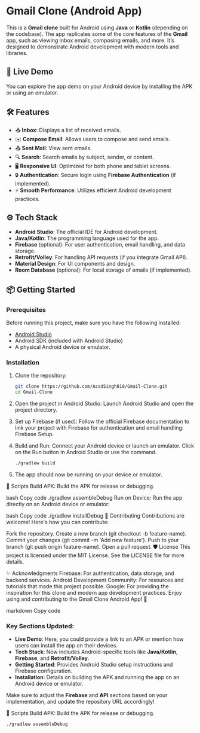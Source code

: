    # Gmail Clone (Android App)

This is a **Gmail clone** built for Android using **Java** or **Kotlin** (depending on the codebase). The app replicates some of the core features of the **Gmail** app, such as viewing inbox emails, composing emails, and more. It’s designed to demonstrate Android development with modern tools and libraries.

## 🚀 Live Demo

You can explore the app demo on your Android device by installing the APK or using an emulator.

## 🛠 Features

- 📥 **Inbox**: Displays a list of received emails.
- ✉️ **Compose Email**: Allows users to compose and send emails.
- 📤 **Sent Mail**: View sent emails.
- 🔍 **Search**: Search emails by subject, sender, or content.
- 🖥️ **Responsive UI**: Optimized for both phone and tablet screens.
- 🔒 **Authentication**: Secure login using **Firebase Authentication** (if implemented).
- ⚡ **Smooth Performance**: Utilizes efficient Android development practices.

## ⚙️ Tech Stack

- **Android Studio**: The official IDE for Android development.
- **Java/Kotlin**: The programming language used for the app.
- **Firebase** (optional): For user authentication, email handling, and data storage.
- **Retrofit/Volley**: For handling API requests (if you integrate Gmail API).
- **Material Design**: For UI components and design.
- **Room Database** (optional): For local storage of emails (if implemented).

## 📦 Getting Started

### Prerequisites

Before running this project, make sure you have the following installed:
- [Android Studio](https://developer.android.com/studio)
- Android SDK (included with Android Studio)
- A physical Android device or emulator.

### Installation

1. Clone the repository:
   ```bash
   git clone https://github.com/AzadSingh818/Gmail-Clone.git
   cd Gmail-Clone
   
2. Open the project in Android Studio:
   Launch Android Studio and open the project directory.
   
3. Set up Firebase (if used):
   Follow the official Firebase documentation to link
   your project with Firebase for authentication and email handling: Firebase Setup.
   
4. Build and Run:
   Connect your Android device or launch an emulator.
   Click on the Run button in Android Studio or use the command.
   ```bash
   ./gradlew build

5. The app should now be running on your device or emulator.

📜 Scripts
Build APK: Build the APK for release or debugging.

bash
Copy code
./gradlew assembleDebug
Run on Device: Run the app directly on an Android device or emulator:

bash
Copy code
./gradlew installDebug
🤝 Contributing
Contributions are welcome! Here's how you can contribute:

Fork the repository.
Create a new branch (git checkout -b feature-name).
Commit your changes (git commit -m 'Add new feature').
Push to your branch (git push origin feature-name).
Open a pull request.
🛡 License
This project is licensed under the MIT License. See the LICENSE file for more details.

✨ Acknowledgments
Firebase: For authentication, data storage, and backend services.
Android Development Community: For resources and tutorials that made this project possible.
Google: For providing the inspiration for this clone and modern app development practices.
Enjoy using and contributing to the Gmail Clone Android App! 🎉

markdown
Copy code

### Key Sections Updated:
- **Live Demo**: Here, you could provide a link to an APK or mention how users can install the app on their devices.
- **Tech Stack**: Now includes Android-specific tools like **Java/Kotlin**, **Firebase**, and **Retrofit/Volley**.
- **Getting Started**: Provides Android Studio setup instructions and Firebase configuration.
- **Installation**: Details on building the APK and running the app on an Android device or emulator.

Make sure to adjust the **Firebase** and **API** sections based on your implementation, and update the repository URL accordingly!






📜 Scripts
Build APK: Build the APK for release or debugging.

```bash
./gradlew assembleDebug
